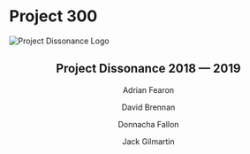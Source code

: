# Project 300
![Project Dissonance Logo](https://itsgamedevteamy3.github.io/assets/img/concept_art/david/Project_Dissonance_Logo_Textured_Final.png)
<h2 align="center">Project Dissonance 2018 — 2019</h4>
<p align="center">Adrian Fearon</p>

<p align="center">David Brennan</p>

<p align="center">Donnacha Fallon</p>

<p align="center">Jack Gilmartin</p>
